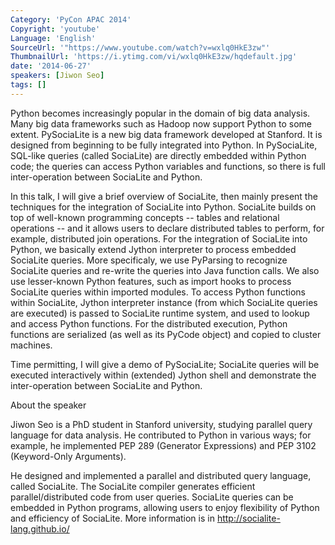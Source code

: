 ```yaml
---
Category: 'PyCon APAC 2014'
Copyright: 'youtube'
Language: 'English'
SourceUrl: '"https://www.youtube.com/watch?v=wxlq0HkE3zw"'
ThumbnailUrl: 'https://i.ytimg.com/vi/wxlq0HkE3zw/hqdefault.jpg'
date: '2014-06-27'
speakers: [Jiwon Seo]
tags: []
---
```

Python becomes increasingly popular in the domain of big data analysis. Many big data frameworks such as Hadoop now support Python to some extent. PySociaLite is a new big data framework developed at Stanford. It is designed from beginning to be fully integrated into Python. In PySociaLite, SQL-like queries (called SociaLite) are directly embedded within Python code; the queries can access Python variables and functions, so there is full inter-operation between SociaLite and Python.

In this talk, I will give a brief overview of SociaLite, then mainly present the techniques for the integration of SociaLite into Python. SociaLite builds on top of well-known programming concepts -- tables and relational operations -- and it allows users to declare distributed tables to perform, for example, distributed join operations. For the integration of SociaLite into Python, we basically extend Jython interpreter to process embedded SociaLite queries. More specificaly, we use PyParsing to recognize SociaLite queries and re-write the queries into Java function calls. We also use lesser-known Python features, such as import hooks to process SociaLite queries within imported modules. To access Python functions within SociaLite, Jython interpreter instance (from which SociaLite queries are executed) is passed to SociaLite runtime system, and used to lookup and access Python functions. For the distributed execution, Python functions are serialized (as well as its PyCode object) and copied to cluster machines. 

Time permitting, I will give a demo of PySociaLite; SociaLite queries will be executed interactively within (extended) Jython shell and demonstrate the inter-operation between SociaLite and Python.


About the speaker

Jiwon Seo is a PhD student in Stanford university, studying parallel query language for data analysis. He contributed to Python in various ways; for example, he implemented PEP 289 (Generator Expressions) and PEP 3102 (Keyword-Only Arguments).

He designed and implemented a parallel and distributed query language, called SociaLite. The SociaLite compiler generates efficient parallel/distributed code from user queries. SociaLite queries can be embedded in Python programs, allowing users to enjoy flexibility of Python and efficiency of SociaLite. More information is in <http://socialite-lang.github.io/>